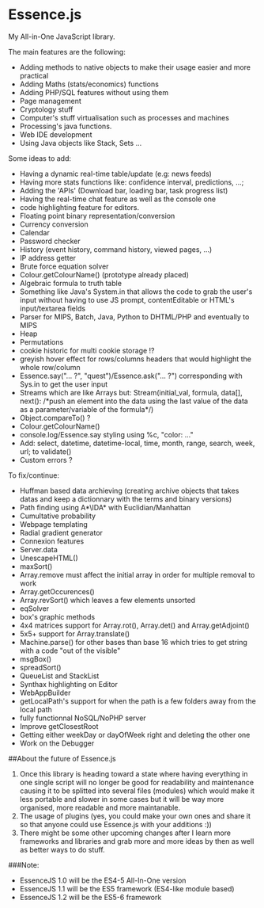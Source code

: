 # Essence.js
My All-in-One JavaScript library.

The main features are the following:
-	Adding methods to native objects to make their usage easier and more practical
-	Adding Maths (stats/economics) functions
-	Adding PHP/SQL features without using them
-	Page management
-	Cryptology stuff
-	Computer's stuff virtualisation such as processes and machines
-	Processing's java functions.
-	Web IDE development
-	Using Java objects like Stack, Sets ...

Some ideas to add:
-	Having a dynamic real-time table/update (e.g: news feeds)
-	Having more stats functions like: confidence interval, predictions, ...;
-	Adding the 'APIs' (Download bar, loading bar, task progress list)
-	Having the real-time chat feature as well as the console one
-	code highlighting feature for editors.
-	Floating point binary representation/conversion
-	Currency conversion
-	Calendar
-	Password checker
-	History (event history, command history, viewed pages, ...)
-	IP address getter
-	Brute force equation solver
-	Colour.getColourName() (prototype already placed)
-	Algebraic formula to truth table
-	Something like Java's System.in that allows the code to grab the user's input without having to use JS prompt, contentEditable or HTML's input/textarea fields
-	Parser for MIPS, Batch, Java, Python to DHTML/PHP and eventually to MIPS
-	Heap
-	Permutations
-	cookie historic for multi cookie storage !?
-	greyish hover effect for rows/columns headers that would highlight the whole row/column
-	Essence.say("... ?", "quest")/Essence.ask("... ?") corresponding with Sys.in to get the user input
-	Streams which are like Arrays but: Stream(initial_val, formula, data[], next(): /\*push an element into the data using the last value of the data as a parameter/variable of the formula\*/)
-	Object.compareTo() ?
-	Colour.getColourName()
-	console.log/Essence.say styling using %c, "color: ..."
-	Add: select, datetime, datetime-local, time, month, range, search, week, url; to validate()
-	Custom errors ?

To fix/continue:
-	Huffman based data archieving (creating archive objects that takes datas and keep a dictionnary with the terms and binary versions)
-	Path finding using A*\IDA* with Euclidian/Manhattan
-	Cumultative probability
-	Webpage templating
-	Radial gradient generator
-	Connexion features
-	Server.data
-	UnescapeHTML()
-	maxSort()
-	Array.remove must affect the initial array in order for multiple removal to work
-	Array.getOccurences()
-	Array.revSort() which leaves a few elements unsorted
-	eqSolver
-	box's graphic methods
-	4x4 matrices support for Array.rot(), Array.det() and Array.getAdjoint()
-	5x5+ support for Array.translate()
-	Machine.parse() for other bases than base 16 which tries to get string with a code "out of the visible"
-	msgBox()
-	spreadSort()
-	QueueList and StackList
-	Synthax highlighting on Editor
-	WebAppBuilder
-	getLocalPath's support for when the path is a few folders away from the local path
-	fully functionnal NoSQL/NoPHP server
-	Improve getClosestRoot
-	Getting either weekDay or dayOfWeek right and deleting the other one
-	Work on the Debugger

##About the future of Essence.js
1.	Once this library is heading toward a state where having everything in one single script will no longer be good for readability and maintenance causing it to be splitted into several files (modules) which would make it less portable and slower in some cases but it will be way more organised, more readable and more maintanable.
2.	The usage of plugins (yes, you could make your own ones and share it so that anyone could use Essence.js with your additions :))
3.	There might be some other upcoming changes after I learn more frameworks and libraries and grab more and more ideas by then as well as better ways to do stuff.

###Note:
-	EssenceJS 1.0 will be the ES4-5 All-In-One version
-	EssenceJS 1.1 will be the ES5 framework (ES4-like module based)
-	EssenceJS 1.2 will be the ES5-6 framework
